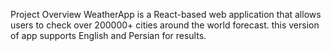 Project Overview WeatherApp is a React-based web application that allows users to check over 200000+ cities around the world forecast. this version of app supports English and Persian for results.

